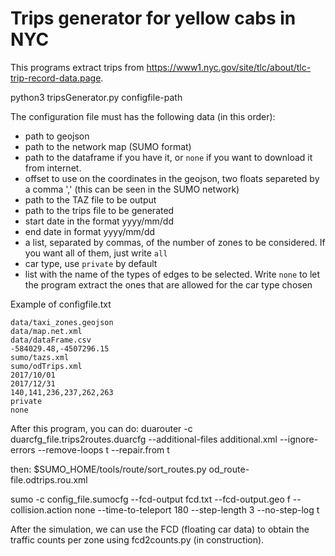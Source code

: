 # Trips generator for yellow cabs in NYC
This programs extract trips from https://www1.nyc.gov/site/tlc/about/tlc-trip-record-data.page.

python3 tripsGenerator.py configfile-path

The configuration file must has the following data (in this order):
- path to geojson
- path to the network map (SUMO format)
- path to the dataframe if you have it, or `none` if you want to download it from internet.
- offset to use on the coordinates in the geojson, two floats separeted by a comma ',' (this can be seen in the SUMO network)
- path to the TAZ file to be output
- path to the trips file to be generated
- start date in the format yyyy/mm/dd
- end date in format yyyy/mm/dd
- a list, separated by commas, of the number of zones to be considered. If you want all of them, just write `all`
- car type, use `private` by default
- list with the name of the types of edges to be selected. Write `none` to let the program extract the ones that are allowed for the car type chosen

Example of configfile.txt

```
data/taxi_zones.geojson
data/map.net.xml
data/dataFrame.csv
-584029.48,-4507296.15
sumo/tazs.xml
sumo/odTrips.xml
2017/10/01
2017/12/31
140,141,236,237,262,263
private
none
```

After this program, you can do:
duarouter -c duarcfg_file.trips2routes.duarcfg --additional-files additional.xml --ignore-errors --remove-loops t --repair.from t

then:
$SUMO_HOME/tools/route/sort_routes.py od_route-file.odtrips.rou.xml

sumo -c config_file.sumocfg --fcd-output fcd.txt --fcd-output.geo f --collision.action none --time-to-teleport 180 --step-length 3 --no-step-log t

After the simulation, we can use the FCD (floating car data) to obtain the traffic counts per zone using fcd2counts.py (in construction).

